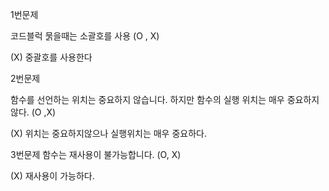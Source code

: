 1번문제 

코드블럭 묽을때는 소괄호를 사용 (O , X)

(X) 중괄호를 사용한다

2번문제

함수를 선언하는 위치는 중요하지 않습니다. 하지만 함수의 실행 위치는 매우 중요하지 않다. (O ,X)

(X) 위치는 중요하지않으나 실행위치는 매우 중요하다.

3번문제
함수는 재사용이 불가능합니다. (O, X)

(X) 재사용이 가능하다.
